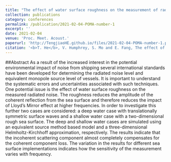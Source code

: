 ```yaml
---
title: "The effect of water surface roughness on the measurement of radiated ship noise"
collection: publications
category: conferences
permalink: /publication/2021-02-04-POMA-number-1
excerpt: ''
date: 2021-02-04
venue: 'Proc. Meet. Acoust.'
paperurl: 'http://TengjiaoHE.github.io/files/2021-02-04-POMA-number-1.pdf'
citation: '<b>T. He</b>, V. Humphrey, S. Mo and E. Fang, The effect of water surface roughness on the measurement of radiated ship noise, <i>Proc. Meet. Acoust.</i>, 40, 070019 (2020). (https://doi.org/10.1121/2.0001346)'
---
```


##Abstract
As a result of the increased interest in the potential environmental impact of noise from shipping several international standards have been developed for determining the radiated noise level and equivalent monopole source level of vessels. It is important to understand the systematic errors and uncertainties associated with such techniques. One potential issue is the effect of water surface roughness on the measured radiated noise. The roughness reduces the amplitude of the coherent reflection from the sea surface and therefore reduces the impact of Lloyd’s Mirror effect at higher frequencies. In order to investigate this further two cases are considered: a deep water case with translationally symmetric surface waves and a shallow water case with a two-dimensional rough sea surface. The deep and shallow water cases are simulated using an equivalent source method based model and a three-dimensional Helmholtz-Kirchhoff approximation, respectively. The results indicate that the incoherent scattering component almost completely compensates for the coherent component loss. The variation in the results for different sea surface implementations indicates how the sensitivity of the measurement varies with frequency.
